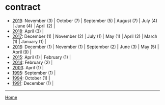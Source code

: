 # contract

  * [2019](./contract-2019.md): 
      November (3) | 
      October (7) | 
      September (5) | 
      August (7) | 
      July (4) | 
      June (4) | 
      April (2) | 
  * [2018](./contract-2018.md): 
      April (3) | 
  * [2017](./contract-2017.md): 
      December (1) | 
      November (2) | 
      July (1) | 
      May (1) | 
      April (2) | 
      March (1) | 
      January (1) | 
  * [2016](./contract-2016.md): 
      December (1) | 
      November (1) | 
      September (2) | 
      June (3) | 
      May (5) | 
      April (9) | 
  * [2015](./contract-2015.md): 
      April (1) | 
      February (1) | 
  * [2014](./contract-2014.md): 
      February (2) | 
  * [2003](./contract-2003.md): 
      April (1) | 
  * [1995](./contract-1995.md): 
      September (1) | 
  * [1994](./contract-1994.md): 
      October (1) | 
  * [1991](./contract-1991.md): 
      December (1) | 

----

[Home](../)
